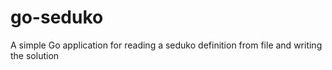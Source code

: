# go-seduko
A simple Go application for reading a seduko definition from file and writing the solution
